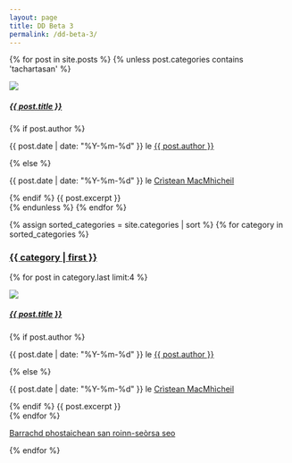 ```yaml
---   
layout: page
title: DD Beta 3
permalink: /dd-beta-3/
---
```


{% for post in site.posts %}
  {% unless post.categories contains 'tachartasan' %}
    <div class="row">
      <div class="col-md-3">
        <a href="{{ site.baseurl }}{{ post.url }}"><img src="{{ post.image }}" class="index-image"></a>
      </div>
      <div class="col-md-9">
        <h5 class="post-title"><a href="{{ site.baseurl }}{{ post.url }}">{{ post.title }}</a></h5>
        <!-- If there is an autor link defined in the post's front matter link to that author -->
        {% if post.author %}
          <p class="text-muted">{{ post.date | date: "%Y-%m-%d" }} le <a href="{{ post.author_url }}">{{ post.author }}</a></p>
        <!-- If there is not auther defined in the post's front matter link to Crìstean MacMhìcheil -->
        {% else %}
          <p class="text-muted">{{ post.date | date: "%Y-%m-%d" }} le <a href="{{ site.baseurl}}/fios/">Crìstean MacMhìcheil</a></p>
        {% endif %}
        <!-- Insert the post excerpt here -->
        {{ post.excerpt }}
      </div>
    </div>
    <div class="section-divider"></div>
  {% endunless %}
{% endfor %}

{% assign sorted_categories = site.categories | sort %}
{% for category in sorted_categories %}
   <h3 class="post-title"><a href="{{ site.baseurl }}/roinn-seorsa/{{ category | first }}" name="{{ category | first }}">{{ category | first }}</a></h3>
   <div class="hidden-section-divider"></div>
   <div class="row">
      {% for post in category.last limit:4 %}
         <div class="col-md-3">
            <p><a href="{{ site.baseurl }}{{ post.url }}"><img src="{{ post.image }}" class="index-image"></a></p>
            <h5 class="post-title"><a href="{{ site.baseurl }}{{ post.url }}">{{ post.title }}</a></h5>
            <!-- If there is an autor link defined in the post's front matter link to that author -->
            {% if post.author %}
               <p class="text-muted">{{ post.date | date: "%Y-%m-%d" }} le <a href="{{ post.author_url }}">{{ post.author }}</a></p>
            <!-- If there is not auther defined in the post's front matter link to Crìstean MacMhìcheil -->
            {% else %}
               <p class="text-muted">{{ post.date | date: "%Y-%m-%d" }} le <a href="{{ site.baseurl}}/fios/">Crìstean MacMhìcheil</a></p>
            {% endif %}
            <!-- Insert the post excerpt here -->
            {{ post.excerpt }}
         </div>
      {% endfor %}
   </div>
   <p>
      <a href="{{ site.baseurl }}/roinn-seorsa/{{ category | first }}" name="{{ category | first }}">Barrachd phostaichean san roinn-seòrsa seo <i class="far fa-arrow-alt-circle-right"></i></a>
      <div class="section-divider"></div>
    </p>
   <div class="hidden-section-divider"></div>
{% endfor %}
